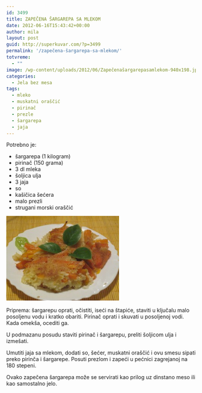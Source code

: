 ```yaml
---
id: 3499
title: ZAPEČENA ŠARGAREPA SA MLEKOM
date: 2012-06-16T15:43:42+00:00
author: mila
layout: post
guid: http://superkuvar.com/?p=3499
permalink: '/zapečena-šargarepa-sa-mlekom/'
totvreme:
  - ""
image: /wp-content/uploads/2012/06/Zapečenašargarepasamlekom-940x198.jpg
categories:
  - Jela bez mesa
tags:
  - mleko
  - muskatni oraščić
  - pirinač
  - prezle
  - šargarepa
  - jaja
---
```

Potrebno je:

  * šargarepa (1 kilogram)
  * pirinač (150 grama)
  * 3 dl mleka
  * šoljica ulja
  * 3 jaja
  * so
  * kašičica šećera
  * malo prezli
  * strugani morski oraščić

<img class="alignnone size-medium wp-image-3500" title="Zapečenašargarepasamlekom" src="/wp-content/uploads/2012/06/Zapečenašargarepasamlekom-300x225.jpg" alt="" width="300" height="225" /> 

Priprema: šargarepu oprati, očistiti, iseći na štapiće, staviti u ključalu malo posoljenu vodu i kratko obariti. Pirinač oprati i skuvati u posoljenoj vodi. Kada omekša, ocediti ga.

U podmazanu posudu staviti pirinač i šargarepu, preliti šoljicom ulja i izmešati.

Umutiti jaja sa mlekom, dodati so, šećer, muskatni oraščić i ovu smesu sipati preko pirinča i šargarepe. Posuti prezlom i zapeći u pećnici zagrejanoj na 180 stepeni.

Ovako zapečena šargarepa može se servirati kao prilog uz dinstano meso ili kao samostalno jelo.